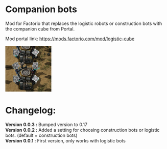 # Companion bots
Mod for Factorio that replaces the logistic robots or construction bots with the companion cube from Portal. 

Mod portal link: https://mods.factorio.com/mod/logistic-cube

![alt mod thumbnail](https://github.com/MagicHack/logistic-cube/raw/master/thumbnail.png)

# Changelog:
**Version 0.0.3 :** Bumped version to 0.17  
**Version 0.0.2 :** Added a setting for choosing construction bots or logistic bots.
(default = construction bots)  
**Version 0.0.1 :** First version, only works with logistic bots  
